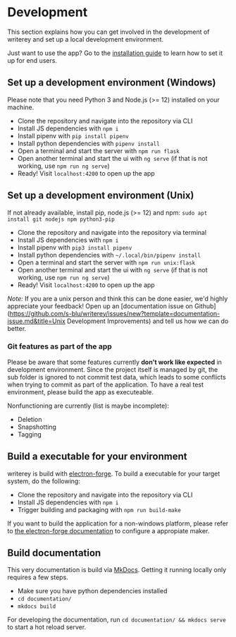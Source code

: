 # Development

This section explains how you can get involved in the development of writerey and set up a local development environment.

Just want to use the app? Go to the [installation guide](./installation.md) to learn how to set it up for end users.

## Set up a development environment (Windows)

Please note that you need Python 3 and Node.js (>= 12) installed on your machine.

- Clone the repository and navigate into the repository via CLI
- Install JS dependencies with `npm i`
- Install pipenv with `pip install pipenv`
- Install python dependencies with `pipenv install`
- Open a terminal and start the server with `npm run flask`
- Open another terminal and start the ui with `ng serve` (if that is not working, use `npm run ng serve`)
- Ready! Visit `localhost:4200` to open up the app

## Set up a development environment (Unix)

If not already available, install pip, node.js (>= 12) and npm: `sudo apt install git nodejs npm python3-pip`

- Clone the repository and navigate into the repository via terminal
- Install JS dependencies with `npm i`
- Install pipenv with `pip3 install pipenv`
- Install python dependencies with `~/.local/bin/pipenv install`
- Open a terminal and start the server with `npm run unix:flask`
- Open another terminal and start the ui with `ng serve` (if that is not working, use `npm run ng serve`)
- Ready! Visit `localhost:4200` to open up the app

_Note:_ If you are a unix person and think this can be done easier, we'd highly appreciate your feedback! Open up an [documentation issue on Github](https://github.com/s-blu/writerey/issues/new?template=documentation-issue.md&title=Unix Development Improvements) and tell us how we can do better.

### Git features as part of the app

Please be aware that some features currently **don't work like expected** in development environment. Since the project itself is managed by git, the sub folder is ignored to not commit test data, which leads to some conflicts when trying to commit as part of the application. To have a real test environment, please build the app as executeable.

Nonfunctioning are currently (list is maybe incomplete):

- Deletion
- Snapshotting
- Tagging

## Build a executable for your environment

writerey is build with [electron-forge](https://www.electronforge.io/). To build a executable for your target system, do the following:

- Clone the repository and navigate into the repository via CLI
- Install JS dependencies with `npm i`
- Trigger building and packaging with `npm run build-make`

If you want to build the application for a non-windows platform, please refer to [the electron-forge documentation](https://www.electronforge.io/config/makers) to configure a appropiate maker.

## Build documentation

This very documentation is build via [MkDocs](https://www.mkdocs.org/). Getting it running locally only requires a few steps.

- Make sure you have python dependencies installed
- `cd documentation/`
- `mkdocs build`

For developing the documentation, run `cd documentation/ && mkdocs serve` to start a hot reload server.
